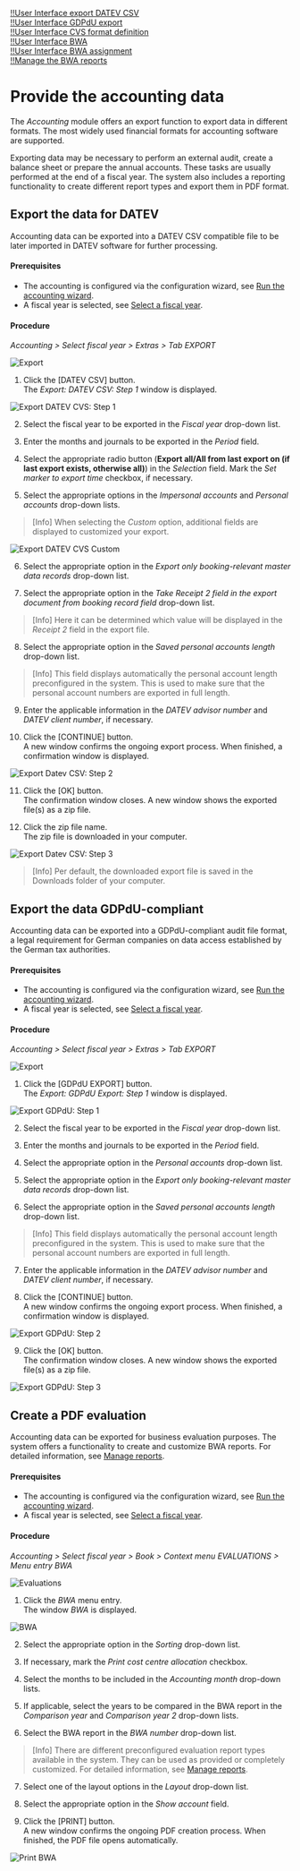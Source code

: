 [!!User Interface export DATEV CSV](../UserInterface/03b_Export.md#datev-csv)  
[!!User Interface GDPdU export](../UserInterface/03b_Export.md#gdpdu-export)  
[!!User Interface CVS format definition](../UserInterface/03c_CSVFormatDef.md)  
[!!User Interface BWA](../UserInterface/01_Book.md#bwa)  
[!!User Interface BWA assignment](../UserInterface/02i_BWAAssignment.md)  
[!!Manage the BWA reports](../Integration/07_ManageBWAReports.md)  



# Provide the accounting data

The *Accounting* module offers an export function to export data in different formats. The most widely used financial formats for accounting software are supported.

Exporting data may be necessary to perform an external audit, create a balance sheet or prepare the annual accounts. These tasks are usually performed at the end of a fiscal year. The system also includes a reporting functionality to create different report types and export them in PDF format.


## Export the data for DATEV

Accounting data can be exported into a DATEV CSV compatible file to be later imported in DATEV software for further processing.  

#### Prerequisites

 - The accounting is configured via the configuration wizard, see [Run the accounting wizard](../Integration/01_RunAccountingWizard.md).
 - A fiscal year is selected, see [Select a fiscal year](./01_SelectFiscalYear.md).

#### Procedure

*Accounting > Select fiscal year > Extras > Tab EXPORT*

![Export](../../Assets/Screenshots/RetailSuiteAccounting/Extras/Export/Export.png "[Export]")

1. Click the [DATEV CSV] button.    
The *Export: DATEV CSV: Step 1* window is displayed.

  ![Export DATEV CVS: Step 1](../../Assets/Screenshots/RetailSuiteAccounting/Extras/Export/ExportDatevCVS01.png "[Export DATEV CVS: Step 1]")

2. Select the fiscal year to be exported in the *Fiscal year* drop-down list.

3. Enter the months and journals to be exported in the *Period* field.

4. Select the appropriate radio button (**Export all/All from last export on (if last export exists, otherwise all)**) in the *Selection* field. Mark the *Set marker to export time* checkbox, if necessary.

5. Select the appropriate options in the *Impersonal accounts* and *Personal accounts* drop-down lists.

  > [Info] When selecting the *Custom* option, additional fields are displayed to customized your export.

  ![Export DATEV CVS Custom](../../Assets/Screenshots/RetailSuiteAccounting/Extras/Export/ExportDatevCVS01cust.png "[Export DATEV CVS Custom]")

6. Select the appropriate option in the *Export only booking-relevant master data records* drop-down list.

7. Select the appropriate option in the *Take Receipt 2 field in the export document from booking record field* drop-down list.

  > [Info] Here it can be determined which value will be displayed in the *Receipt 2* field in the export file.

8. Select the appropriate option in the *Saved personal accounts length* drop-down list.

  > [Info] This field displays automatically the personal account length preconfigured in the system. This is used to make sure that the personal account numbers are exported in full length.

9. Enter the applicable information in the *DATEV advisor number* and *DATEV client number*, if necessary.

10. Click the [CONTINUE] button.  
A new window confirms the ongoing export process. When finished, a confirmation window is displayed.

  ![Export Datev CSV: Step 2](../../Assets/Screenshots/RetailSuiteAccounting/Extras/Export/ExportDatevCVS02.png "[Export Datev CSV: Step 2]")

11. Click the [OK] button.  
The confirmation window closes. A new window shows the exported file(s) as a zip file.

12. Click the zip file name.  
The zip file is downloaded in your computer.   

  ![Export Datev CSV: Step 3](../../Assets/Screenshots/RetailSuiteAccounting/Extras/Export/ExportDatevCVS03.png "[Export Datev CSV: Step 3]")

  > [Info] Per default, the downloaded export file is saved in the Downloads folder of your computer.


## Export the data GDPdU-compliant

Accounting data can be exported into a GDPdU-compliant audit file format, a legal requirement for German companies on data access established by the German tax authorities.

#### Prerequisites

  - The accounting is configured via the configuration wizard, see [Run the accounting wizard](../Integration/01_RunAccountingWizard.md).
  - A fiscal year is selected, see [Select a fiscal year](./01_SelectFiscalYear.md).

#### Procedure

*Accounting > Select fiscal year > Extras > Tab EXPORT*

  ![Export](../../Assets/Screenshots/RetailSuiteAccounting/Extras/Export/Export.png "[Export]")

1. Click the [GDPdU EXPORT] button.    
The *Export: GDPdU Export: Step 1* window is displayed.

  ![Export GDPdU: Step 1](../../Assets/Screenshots/RetailSuiteAccounting/Extras/Export/ExportGDPdU01.png "[Export GDPdU: Step 1]")

2. Select the fiscal year to be exported in the *Fiscal year* drop-down list.

3. Enter the months and journals to be exported in the *Period* field.

4. Select the appropriate option in the *Personal accounts* drop-down list.

5. Select the appropriate option in the *Export only booking-relevant master data records* drop-down list.

6. Select the appropriate option in the *Saved personal accounts length* drop-down list.

  > [Info] This field displays automatically the personal account length preconfigured in the system. This is used to make sure that the personal account numbers are exported in full length.

7. Enter the applicable information in the *DATEV advisor number* and *DATEV client number*, if necessary.

8. Click the [CONTINUE] button.  
  A new window confirms the ongoing export process. When finished, a confirmation window is displayed.

  ![Export GDPdU: Step 2](../../Assets/Screenshots/RetailSuiteAccounting/Extras/Export/ExportGDPdU02.png "[Export GDPdU: Step 2]")

9. Click the [OK] button.  
  The confirmation window closes. A new window shows the exported file(s) as a zip file.

  ![Export GDPdU: Step 3](../../Assets/Screenshots/RetailSuiteAccounting/Extras/Export/ExportGDPdU03.png "[Export GDPdU: Step 3]")


## Create a PDF evaluation

Accounting data can be exported for business evaluation  purposes. The system offers a functionality to create and customize BWA reports. For detailed information, see [Manage reports](../Integration/07_ManageBWAReports.md).

#### Prerequisites

  - The accounting is configured via the configuration wizard, see [Run the accounting wizard](../Integration/01_RunAccountingWizard.md).
  - A fiscal year is selected, see [Select a fiscal year](./01_SelectFiscalYear.md).

#### Procedure

*Accounting > Select fiscal year > Book > Context menu EVALUATIONS > Menu entry BWA*

  ![Evaluations](../../Assets/Screenshots/RetailSuiteAccounting/Book/EvaluationsBWA.png "[Evaluations]")

1. Click the *BWA* menu entry.  
The window *BWA* is displayed.  

  ![BWA](../../Assets/Screenshots/RetailSuiteAccounting/Book/BWA.png "[BWA]")

2. Select the appropriate option in the *Sorting* drop-down list.

3. If necessary, mark the *Print cost centre allocation* checkbox.

4. Select the months to be included in the *Accounting month* drop-down lists.

5. If applicable, select the years to be compared in the BWA report in the *Comparison year* and *Comparison year 2* drop-down lists.

6. Select the BWA report in the *BWA number* drop-down list.

  > [Info] There are different preconfigured evaluation report types available in the system. They can be used as provided or completely customized. For detailed information, see [Manage reports](../Integration/07_ManageBWAReports.md).

7. Select one of the layout options in the *Layout* drop-down list.

8. Select the appropriate option in the *Show account* field.

9. Click the [PRINT] button.  
A new window confirms the ongoing PDF creation process. When finished, the PDF file opens automatically.

  ![Print BWA](../../Assets/Screenshots/RetailSuiteAccounting/Book/PrintBWA.png "[Print BWA]")
